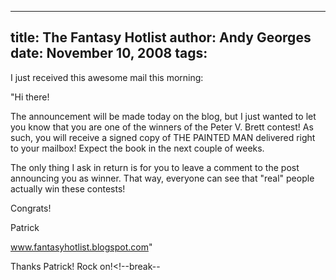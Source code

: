 -----
title:  The Fantasy Hotlist
author: Andy Georges
date: November 10, 2008
tags: 
-----







I just received this awesome mail this morning:


"Hi there!


The announcement will be made today on the blog, but I just wanted to
let you know that you are one of the winners of the Peter V. Brett
contest! As such, you will receive a signed copy of THE PAINTED MAN
delivered right to your mailbox! Expect the book in the next couple of
weeks.


The only thing I ask in return is for you to leave a comment to the post
announcing you as winner. That way, everyone can see that "real" people
actually win these contests!


Congrats!


Patrick


www.fantasyhotlist.blogspot.com"


Thanks Patrick! Rock on!<!--break--




